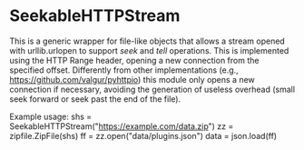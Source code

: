 # SeekableHTTPStream

This is a generic wrapper for file-like objects that allows a stream opened with urllib.urlopen to support _seek_ and _tell_ operations.
This is implemented using the HTTP Range header, opening a new connection from the specified offset.
Differently from other implementations (e.g., https://github.com/valgur/pyhttpio) this module only opens a new connection if necessary, avoiding the generation of useless overhead (small seek forward or seek past the end of the file).

Example usage:
shs = SeekableHTTPStream("https://example.com/data.zip")
zz = zipfile.ZipFile(shs)
ff = zz.open("data/plugins.json")
data = json.load(ff)
